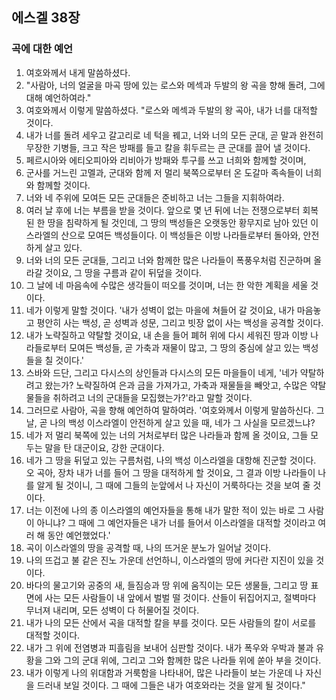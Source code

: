 ## 에스겔 38장

### 곡에 대한 예언
1. 여호와께서 내게 말씀하셨다.
2. "사람아, 너의 얼굴을 마곡 땅에 있는 로스와 메섹과 두발의 왕 곡을 향해 돌려, 그에 대해 예언하여라."
3. 여호와께서 이렇게 말씀하셨다. "로스와 메섹과 두발의 왕 곡아, 내가 너를 대적할 것이다.
4. 내가 너를 돌려 세우고 갈고리로 네 턱을 꿰고, 너와 너의 모든 군대, 곧 말과 완전히 무장한 기병들, 크고 작은 방패를 들고 칼을 휘두르는 큰 군대를 끌어 낼 것이다.
5. 페르시아와 에티오피아와 리비아가 방패와 투구를 쓰고 너희와 함께할 것이며,
6. 군사를 거느린 고멜과, 군대와 함께 저 멀리 북쪽으로부터 온 도갈마 족속들이 너희와 함께할 것이다.
7. 너와 네 주위에 모여든 모든 군대들은 준비하고 너는 그들을 지휘하여라.
8. 여러 날 후에 너는 부름을 받을 것이다. 앞으로 몇 년 뒤에 너는 전쟁으로부터 회복된 한 땅을 침략하게 될 것인데, 그 땅의 백성들은 오랫동안 황무지로 남아 있던 이스라엘의 산으로 모여든 백성들이다. 이 백성들은 이방 나라들로부터 돌아와, 안전하게 살고 있다.
9. 너와 너의 모든 군대들, 그리고 너와 함께한 많은 나라들이 폭풍우처럼 진군하며 올라갈 것이요, 그 땅을 구름과 같이 뒤덮을 것이다.
10. 그 날에 네 마음속에 수많은 생각들이 떠오를 것이며, 너는 한 악한 계획을 세울 것이다.
11. 네가 이렇게 말할 것이다. '내가 성벽이 없는 마을에 쳐들어 갈 것이요, 내가 마음놓고 평안히 사는 백성, 곧 성벽과 성문, 그리고 빗장 없이 사는 백성을 공격할 것이다.
12. 내가 노략질하고 약탈할 것이요, 내 손을 들어 폐허 위에 다시 세워진 땅과 이방 나라들로부터 모여든 백성들, 곧 가축과 재물이 많고, 그 땅의 중심에 살고 있는 백성들을 칠 것이다.'
13. 스바와 드단, 그리고 다시스의 상인들과 다시스의 모든 마을들이 네게, '네가 약탈하려고 왔는가? 노략질하여 은과 금을 가져가고, 가축과 재물들을 빼앗고, 수많은 약탈물들을 취하려고 너의 군대들을 모집했는가?'라고 말할 것이다.
14. 그러므로 사람아, 곡을 향해 예언하여 말하여라. '여호와께서 이렇게 말씀하신다. 그 날, 곧 나의 백성 이스라엘이 안전하게 살고 있을 때, 네가 그 사실을 모르겠느냐?
15. 네가 저 멀리 북쪽에 있는 너의 거처로부터 많은 나라들과 함께 올 것이요, 그들 모두는 말을 탄 대군이요, 강한 군대이다.
16. 네가 그 땅을 뒤덮고 있는 구름처럼, 나의 백성 이스라엘을 대항해 진군할 것이다. 오 곡아, 장차 내가 너를 들어 그 땅을 대적하게 할 것이요, 그 결과 이방 나라들이 나를 알게 될 것이니, 그 때에 그들의 눈앞에서 나 자신이 거룩하다는 것을 보여 줄 것이다.
17. 너는 이전에 나의 종 이스라엘의 예언자들을 통해 내가 말한 적이 있는 바로 그 사람이 아니냐? 그 때에 그 예언자들은 내가 너를 들어서 이스라엘을 대적할 것이라고 여러 해 동안 예언했었다.'
18. 곡이 이스라엘의 땅을 공격할 때, 나의 뜨거운 분노가 일어날 것이다.
19. 나의 뜨겁고 불 같은 진노 가운데 선언하니, 이스라엘의 땅에 커다란 지진이 있을 것이다.
20. 바다의 물고기와 공중의 새, 들짐승과 땅 위에 움직이는 모든 생물들, 그리고 땅 표면에 사는 모든 사람들이 내 앞에서 벌벌 떨 것이다. 산들이 뒤집어지고, 절벽마다 무너져 내리며, 모든 성벽이 다 허물어질 것이다.
21. 내가 나의 모든 산에서 곡을 대적할 칼을 부를 것이다. 모든 사람들의 칼이 서로를 대적할 것이다.
22. 내가 그 위에 전염병과 피흘림을 보내어 심판할 것이다. 내가 폭우와 우박과 불과 유황을 그와 그의 군대 위에, 그리고 그와 함께한 많은 나라들 위에 쏟아 부을 것이다.
23. 내가 이렇게 나의 위대함과 거룩함을 나타내어, 많은 나라들이 보는 가운데 나 자신을 드러내 보일 것이다. 그 때에 그들은 내가 여호와라는 것을 알게 될 것이다."